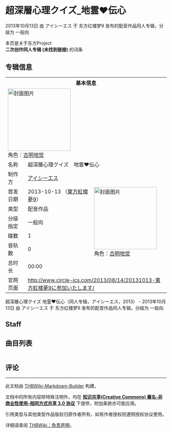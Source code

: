 # 超深層心理クイズ_地霊♥︎伝心

<!-- source html: G:\repos\THBWiki-Markdown-Builder\THBWikiMarkdown\Temp\main\b\b1\ns0%3A%E8%B6%85%E6%B7%B1%E5%B1%A4%E5%BF%83%E7%90%86%E3%82%AF%E3%82%A4%E3%82%BA_%E5%9C%B0%E9%9C%8A%E2%99%A5%EF%B8%8E%E4%BC%9D%E5%BF%83.html -->

2013年10月13日 由 アイシーエス 于 东方红楼梦9 发布的配音作品同人专辑，分级为 一般向

本页是关于东方Project  
 **二次创作同人专辑 (未找到链接)** 的词条

## 专辑信息

<table><tbody><tr><th colspan="3">基本信息</th></tr><tr><td class="cover-artwork-mobile" colspan="2"><a href="./文件-超深層心理クイズ_地霊♥︎伝心封面.jpg.md" class="image" title="封面图片"><img alt="封面图片" src="https://upload.thwiki.cc/thumb/b/bd/%E8%B6%85%E6%B7%B1%E5%B1%A4%E5%BF%83%E7%90%86%E3%82%AF%E3%82%A4%E3%82%BA_%E5%9C%B0%E9%9C%8A%E2%99%A5%EF%B8%8E%E4%BC%9D%E5%BF%83%E5%B0%81%E9%9D%A2.jpg/196px-%E8%B6%85%E6%B7%B1%E5%B1%A4%E5%BF%83%E7%90%86%E3%82%AF%E3%82%A4%E3%82%BA_%E5%9C%B0%E9%9C%8A%E2%99%A5%EF%B8%8E%E4%BC%9D%E5%BF%83%E5%B0%81%E9%9D%A2.jpg" decoding="async" loading="lazy" width="196" height="194" srcset="https://upload.thwiki.cc/thumb/b/bd/%E8%B6%85%E6%B7%B1%E5%B1%A4%E5%BF%83%E7%90%86%E3%82%AF%E3%82%A4%E3%82%BA_%E5%9C%B0%E9%9C%8A%E2%99%A5%EF%B8%8E%E4%BC%9D%E5%BF%83%E5%B0%81%E9%9D%A2.jpg/294px-%E8%B6%85%E6%B7%B1%E5%B1%A4%E5%BF%83%E7%90%86%E3%82%AF%E3%82%A4%E3%82%BA_%E5%9C%B0%E9%9C%8A%E2%99%A5%EF%B8%8E%E4%BC%9D%E5%BF%83%E5%B0%81%E9%9D%A2.jpg 1.5x, https://upload.thwiki.cc/thumb/b/bd/%E8%B6%85%E6%B7%B1%E5%B1%A4%E5%BF%83%E7%90%86%E3%82%AF%E3%82%A4%E3%82%BA_%E5%9C%B0%E9%9C%8A%E2%99%A5%EF%B8%8E%E4%BC%9D%E5%BF%83%E5%B0%81%E9%9D%A2.jpg/392px-%E8%B6%85%E6%B7%B1%E5%B1%A4%E5%BF%83%E7%90%86%E3%82%AF%E3%82%A4%E3%82%BA_%E5%9C%B0%E9%9C%8A%E2%99%A5%EF%B8%8E%E4%BC%9D%E5%BF%83%E5%B0%81%E9%9D%A2.jpg 2x" data-file-width="512" data-file-height="506"></a><div class="cover-char">角色：<a href="./古明地觉.md" title="古明地觉">古明地觉</a></div></td>
</tr><tr><td class="label">名称</td><td colspan="2"> 超深層心理クイズ　地霊♥︎伝心 </td></tr><tr><td class="label">制作方</td><td><a href="./アイシーエス.md" title="アイシーエス">アイシーエス</a></td><td class="cover-artwork" rowspan="7" style="min-width:196px;"><a href="./文件-超深層心理クイズ_地霊♥︎伝心封面.jpg.md" class="image" title="封面图片"><img alt="封面图片" src="https://upload.thwiki.cc/thumb/b/bd/%E8%B6%85%E6%B7%B1%E5%B1%A4%E5%BF%83%E7%90%86%E3%82%AF%E3%82%A4%E3%82%BA_%E5%9C%B0%E9%9C%8A%E2%99%A5%EF%B8%8E%E4%BC%9D%E5%BF%83%E5%B0%81%E9%9D%A2.jpg/196px-%E8%B6%85%E6%B7%B1%E5%B1%A4%E5%BF%83%E7%90%86%E3%82%AF%E3%82%A4%E3%82%BA_%E5%9C%B0%E9%9C%8A%E2%99%A5%EF%B8%8E%E4%BC%9D%E5%BF%83%E5%B0%81%E9%9D%A2.jpg" decoding="async" loading="lazy" width="196" height="194" srcset="https://upload.thwiki.cc/thumb/b/bd/%E8%B6%85%E6%B7%B1%E5%B1%A4%E5%BF%83%E7%90%86%E3%82%AF%E3%82%A4%E3%82%BA_%E5%9C%B0%E9%9C%8A%E2%99%A5%EF%B8%8E%E4%BC%9D%E5%BF%83%E5%B0%81%E9%9D%A2.jpg/294px-%E8%B6%85%E6%B7%B1%E5%B1%A4%E5%BF%83%E7%90%86%E3%82%AF%E3%82%A4%E3%82%BA_%E5%9C%B0%E9%9C%8A%E2%99%A5%EF%B8%8E%E4%BC%9D%E5%BF%83%E5%B0%81%E9%9D%A2.jpg 1.5x, https://upload.thwiki.cc/thumb/b/bd/%E8%B6%85%E6%B7%B1%E5%B1%A4%E5%BF%83%E7%90%86%E3%82%AF%E3%82%A4%E3%82%BA_%E5%9C%B0%E9%9C%8A%E2%99%A5%EF%B8%8E%E4%BC%9D%E5%BF%83%E5%B0%81%E9%9D%A2.jpg/392px-%E8%B6%85%E6%B7%B1%E5%B1%A4%E5%BF%83%E7%90%86%E3%82%AF%E3%82%A4%E3%82%BA_%E5%9C%B0%E9%9C%8A%E2%99%A5%EF%B8%8E%E4%BC%9D%E5%BF%83%E5%B0%81%E9%9D%A2.jpg 2x" data-file-width="512" data-file-height="506"></a><div class="cover-char">角色：<a href="./古明地觉.md" title="古明地觉">古明地觉</a></div></td>
</tr><tr><td class="label">首发日期</td><td>2013-10-13&#160;（<a href="/展会作品列表?e=%E4%B8%9C%E6%96%B9%E7%BA%A2%E6%A5%BC%E6%A2%A6%239">東方紅楼夢9</a>）</td></tr><tr><td class="label">类型</td><td>配音作品</td></tr><tr><td class="label">分级指定</td><td>一般向</td></tr><tr><td class="label">碟数</td><td>1</td></tr><tr><td class="label">音轨数</td><td>0</td></tr><tr><td class="label">总时长</td><td>00:00</td></tr>
<tr><td class="label">官网页面</td><td colspan="2"><a rel="nofollow" class="external free" href="http://www.circle-ics.com/2013/08/14/20131013-東方紅楼夢9に参加いたします/">http://www.circle-ics.com/2013/08/14/20131013-東方紅楼夢9に参加いたします/</a></td></tr></tbody></table>

超深層心理クイズ 地霊♥︎伝心（同人专辑，アイシーエス，2013） - 2013年10月13日 由 アイシーエス 于 东方红楼梦9 发布的配音作品同人专辑，分级为 一般向

## Staff

## 曲目列表

<table></table>



## 评论




---

此文档由 [THBWiki-Markdown-Builder](https://github.com/Delsin-Yu/THBWiki-Markdown-Builder) 构建。

文档中的所有内容除特殊注明外，均在 [**知识共享(Creative Commons) 署名-非商业性使用-相同方式共享 3.0 协议**](https://creativecommons.org/licenses/by-sa/3.0/deed.zh-hans) 下提供，附加条款亦可能应用。

引用类型与其他类型作品版权归原作者所有，如有作者授权则遵照授权协议使用。

详细请查阅 [THBWiki：免责声明](https://thbwiki.cc/THBWiki:%E5%85%8D%E8%B4%A3%E5%A3%B0%E6%98%8E)。

